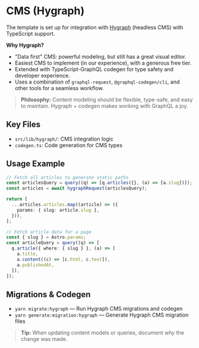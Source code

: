 # CMS (Hygraph)

The template is set up for integration with [Hygraph](https://hygraph.com/) (headless CMS) with TypeScript support.

**Why Hygraph?**
- "Data first" CMS: powerful modeling, but still has a great visual editor.
- Easiest CMS to implement (in our experience), with a generous free tier.
- Extended with TypeScript-GraphQL codegen for type safety and developer experience.
- Uses a combination of `graphql-request`, `@graphql-codegen/cli`, and other tools for a seamless workflow.

> **Philosophy:** Content modeling should be flexible, type-safe, and easy to maintain. Hygraph + codegen makes working with GraphQL a joy.

## Key Files
- `src/lib/hygraph/`: CMS integration logic
- `codegen.ts`: Code generation for CMS types

## Usage Example

```ts
// Fetch all articles to generate static paths
const articlesQuery = query((q) => [q.articles({}, (a) => [a.slug])]);
const articles = await hygraphRequest(articlesQuery);

return [
  ...articles.articles.map((article) => ({
    params: { slug: article.slug },
  })),
];

// Fetch article data for a page
const { slug } = Astro.params;
const articleQuery = query((q) => [
  q.article({ where: { slug } }, (a) => [
    a.title,
    a.content((c) => [c.html, c.text]),
    a.publishedAt,
  ]),
]);
```

## Migrations & Codegen
- `yarn migrate:hygraph` — Run Hygraph CMS migrations and codegen
- `yarn generate:migration:hygraph` — Generate Hygraph CMS migration files

> **Tip:** When updating content models or queries, document *why* the change was made.
